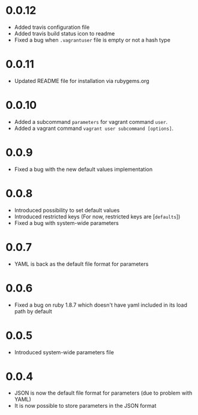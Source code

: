 # 0.0.12

* Added travis configuration file
* Added travis build status icon to readme
* Fixed a bug when `.vagrantuser` file is empty or not a hash type

# 0.0.11

* Updated README file for installation via rubygems.org

# 0.0.10

* Added a subcommand `parameters` for vagrant command `user`.
* Added a vagrant command `vagrant user subcommand [options]`.

# 0.0.9

* Fixed a bug with the new default values implementation

# 0.0.8

* Introduced possibility to set default values
* Introduced restricted keys (For now, restricted keys are [`defaults`])
* Fixed a bug with system-wide parameters

# 0.0.7

* YAML is back as the default file format for parameters

# 0.0.6

* Fixed a bug on ruby 1.8.7 which doesn't have yaml included in its load path by default

# 0.0.5

* Introduced system-wide parameters file

# 0.0.4

* JSON is now the default file format for parameters (due to problem with YAML)
* It is now possible to store parameters in the JSON format
